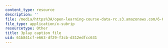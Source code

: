 ```yaml
---
content_type: resource
description: ''
file: /media/https%3A/open-learning-course-data-rc.s3.amazonaws.com/6-004-computation-structures-spring-2017/61b841cfe663df29f3cbd312edfcc631_S1PUUyVdC9M.srt
file_type: application/x-subrip
resourcetype: Other
title: 3play caption file
uid: 61b841cf-e663-df29-f3cb-d312edfcc631
---
```

